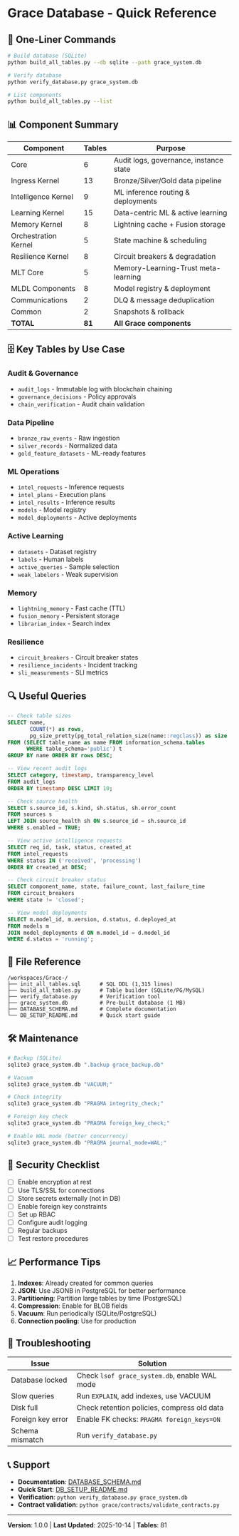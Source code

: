 # Grace Database - Quick Reference

## 🚀 One-Liner Commands

```bash
# Build database (SQLite)
python build_all_tables.py --db sqlite --path grace_system.db

# Verify database
python verify_database.py grace_system.db

# List components
python build_all_tables.py --list
```

## 📊 Component Summary

| Component | Tables | Purpose |
|-----------|--------|---------|
| Core | 6 | Audit logs, governance, instance state |
| Ingress Kernel | 13 | Bronze/Silver/Gold data pipeline |
| Intelligence Kernel | 9 | ML inference routing & deployments |
| Learning Kernel | 15 | Data-centric ML & active learning |
| Memory Kernel | 8 | Lightning cache + Fusion storage |
| Orchestration Kernel | 5 | State machine & scheduling |
| Resilience Kernel | 8 | Circuit breakers & degradation |
| MLT Core | 5 | Memory-Learning-Trust meta-learning |
| MLDL Components | 8 | Model registry & deployment |
| Communications | 2 | DLQ & message deduplication |
| Common | 2 | Snapshots & rollback |
| **TOTAL** | **81** | **All Grace components** |

## 🗄️ Key Tables by Use Case

### Audit & Governance
- `audit_logs` - Immutable log with blockchain chaining
- `governance_decisions` - Policy approvals
- `chain_verification` - Audit chain validation

### Data Pipeline
- `bronze_raw_events` - Raw ingestion
- `silver_records` - Normalized data
- `gold_feature_datasets` - ML-ready features

### ML Operations
- `intel_requests` - Inference requests
- `intel_plans` - Execution plans
- `intel_results` - Inference results
- `models` - Model registry
- `model_deployments` - Active deployments

### Active Learning
- `datasets` - Dataset registry
- `labels` - Human labels
- `active_queries` - Sample selection
- `weak_labelers` - Weak supervision

### Memory
- `lightning_memory` - Fast cache (TTL)
- `fusion_memory` - Persistent storage
- `librarian_index` - Search index

### Resilience
- `circuit_breakers` - Circuit breaker states
- `resilience_incidents` - Incident tracking
- `sli_measurements` - SLI metrics

## 🔍 Useful Queries

```sql
-- Check table sizes
SELECT name, 
       COUNT(*) as rows,
       pg_size_pretty(pg_total_relation_size(name::regclass)) as size
FROM (SELECT table_name as name FROM information_schema.tables 
      WHERE table_schema='public') t
GROUP BY name ORDER BY rows DESC;

-- View recent audit logs
SELECT category, timestamp, transparency_level 
FROM audit_logs 
ORDER BY timestamp DESC LIMIT 10;

-- Check source health
SELECT s.source_id, s.kind, sh.status, sh.error_count
FROM sources s
LEFT JOIN source_health sh ON s.source_id = sh.source_id
WHERE s.enabled = TRUE;

-- View active intelligence requests
SELECT req_id, task, status, created_at
FROM intel_requests
WHERE status IN ('received', 'processing')
ORDER BY created_at DESC;

-- Check circuit breaker status
SELECT component_name, state, failure_count, last_failure_time
FROM circuit_breakers
WHERE state != 'closed';

-- View model deployments
SELECT m.model_id, m.version, d.status, d.deployed_at
FROM models m
JOIN model_deployments d ON m.model_id = d.model_id
WHERE d.status = 'running';
```

## 📁 File Reference

```
/workspaces/Grace-/
├── init_all_tables.sql      # SQL DDL (1,315 lines)
├── build_all_tables.py      # Table builder (SQLite/PG/MySQL)
├── verify_database.py       # Verification tool
├── grace_system.db          # Pre-built database (1 MB)
├── DATABASE_SCHEMA.md       # Complete documentation
└── DB_SETUP_README.md       # Quick start guide
```

## 🛠️ Maintenance

```bash
# Backup (SQLite)
sqlite3 grace_system.db ".backup grace_backup.db"

# Vacuum
sqlite3 grace_system.db "VACUUM;"

# Check integrity
sqlite3 grace_system.db "PRAGMA integrity_check;"

# Foreign key check
sqlite3 grace_system.db "PRAGMA foreign_key_check;"

# Enable WAL mode (better concurrency)
sqlite3 grace_system.db "PRAGMA journal_mode=WAL;"
```

## 🔐 Security Checklist

- [ ] Enable encryption at rest
- [ ] Use TLS/SSL for connections
- [ ] Store secrets externally (not in DB)
- [ ] Enable foreign key constraints
- [ ] Set up RBAC
- [ ] Configure audit logging
- [ ] Regular backups
- [ ] Test restore procedures

## 📈 Performance Tips

1. **Indexes**: Already created for common queries
2. **JSON**: Use JSONB in PostgreSQL for better performance
3. **Partitioning**: Partition large tables by time (PostgreSQL)
4. **Compression**: Enable for BLOB fields
5. **Vacuum**: Run periodically (SQLite/PostgreSQL)
6. **Connection pooling**: Use for production

## 🚨 Troubleshooting

| Issue | Solution |
|-------|----------|
| Database locked | Check `lsof grace_system.db`, enable WAL mode |
| Slow queries | Run `EXPLAIN`, add indexes, use VACUUM |
| Disk full | Check retention policies, compress old data |
| Foreign key error | Enable FK checks: `PRAGMA foreign_keys=ON` |
| Schema mismatch | Run `verify_database.py` |

## 📞 Support

- **Documentation**: [DATABASE_SCHEMA.md](DATABASE_SCHEMA.md)
- **Quick Start**: [DB_SETUP_README.md](DB_SETUP_README.md)
- **Verification**: `python verify_database.py grace_system.db`
- **Contract validation**: `python grace/contracts/validate_contracts.py`

---

**Version**: 1.0.0 | **Last Updated**: 2025-10-14 | **Tables**: 81
